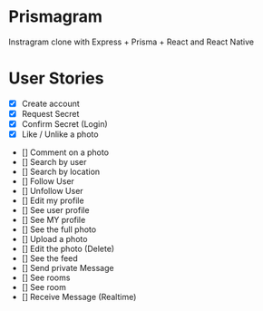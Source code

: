 # Prismagram

Instragram clone with Express + Prisma + React and React Native

# User Stories

- [x] Create account  
- [x] Request Secret  
- [x] Confirm Secret (Login)  
- [x] Like / Unlike a photo  
- [] Comment on a photo  
- [] Search by user  
- [] Search by location  
- [] Follow User  
- [] Unfollow User  
- [] Edit my profile  
- [] See user profile  
- [] See MY profile  
- [] See the full photo  
- [] Upload a photo  
- [] Edit the photo (Delete)  
- [] See the feed  
- [] Send private Message  
- [] See rooms  
- [] See room  
- [] Receive Message (Realtime)  
